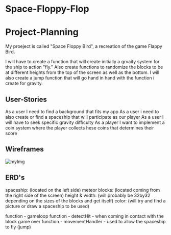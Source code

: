 # Space-Floppy-Flop
# Project-Planning
My proeject is called "Space Floppy Bird", a recreation of the game Flappy Bird.


I will have to create a function that will create initially a grvaity system for the ship to action "fly."
Also create functions to randomize the blocks to be at different heights from the top of the screen 
as well as the bottom.
I will also create a jump function that will go hand in hand with the function i create for gravity.
## User-Stories
As a user I need to find a background that fits my app
As a user i need to also create or find a spaceship that will participate as our player
As a user I will have to seek specific gravity difficulty
As a player I want to implement a coin system where the player collects hese coins that determines their score

## Wireframes
![myImg](spacefloppyflopBs.png)

## ERD's
spaceship: (located on the left side)
meteor blocks: (located coming from the right side of the screen)
height & width: (will probably be 32by32 depending on the sizes of the blocks and get itself)
color: (will try and find a picture or draw a spaceship to be used)

function - gameloop
function - detectHit - when coming in contact with the block game over
function - movementHandler - used to allow the spaceship to fly (jump)